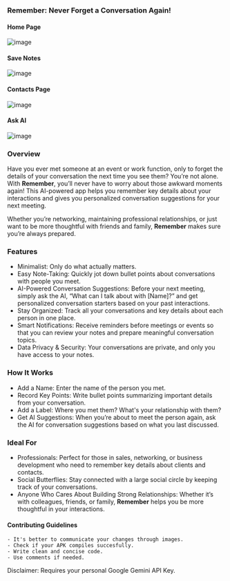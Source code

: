 ### Remember: Never Forget a Conversation Again!

#### Home Page
  
![image](https://github.com/user-attachments/assets/570219ed-3198-4fb0-891f-3e568a300c6a)

#### Save Notes
  
![image](https://github.com/user-attachments/assets/e2777b39-88a0-4930-8554-a465fddd3764)

#### Contacts Page
  
![image](https://github.com/user-attachments/assets/400b4be8-3709-4c3b-9087-4ac7a1dff943)

#### Ask AI

![image](https://github.com/user-attachments/assets/b624bd61-17ea-4373-9cd8-82af991d8d11)

### Overview

Have you ever met someone at an event or work function, only to forget the details of your conversation the next time you see them? You’re not alone. With **Remember**, you’ll never have to worry about those awkward moments again! This AI-powered app helps you remember key details about your interactions and gives you personalized conversation suggestions for your next meeting.

Whether you’re networking, maintaining professional relationships, or just want to be more thoughtful with friends and family, **Remember** makes sure you’re always prepared.

### Features
- Minimalist: Only do what actually matters.
- Easy Note-Taking: Quickly jot down bullet points about conversations with people you meet.
- AI-Powered Conversation Suggestions: Before your next meeting, simply ask the AI, “What can I talk about with [Name]?” and get personalized conversation starters based on your past interactions.
- Stay Organized: Track all your conversations and key details about each person in one place.
- Smart Notifications: Receive reminders before meetings or events so that you can review your notes and prepare meaningful conversation topics.
- Data Privacy & Security: Your conversations are private, and only you have access to your notes.

### How It Works
- Add a Name: Enter the name of the person you met.
- Record Key Points: Write bullet points summarizing important details from your conversation.
- Add a Label: Where you met them? What's your relationship with them?
- Get AI Suggestions: When you’re about to meet the person again, ask the AI for conversation suggestions based on what you last discussed.

### Ideal For
- Professionals: Perfect for those in sales, networking, or business development who need to remember key details about clients and contacts.
- Social Butterflies: Stay connected with a large social circle by keeping track of your conversations.
- Anyone Who Cares About Building Strong Relationships: Whether it’s with colleagues, friends, or family, **Remember** helps you be more thoughtful in your interactions.


#### Contributing Guidelines
```
- It's better to communicate your changes through images.
- Check if your APK compiles succesfully.
- Write clean and concise code.
- Use comments if needed.
```

Disclaimer: Requires your personal Google Gemini API Key.
